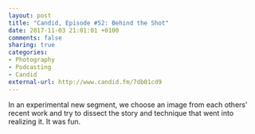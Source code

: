 ```yaml
---
layout: post
title: "Candid, Episode #52: Behind the Shot"
date: 2017-11-03 21:01:01 +0100
comments: false
sharing: true
categories: 
- Photography
- Podcasting
- Candid
external-url: http://www.candid.fm/7db01cd9
---
```


In an experimental new segment, we choose an image from each others’ recent work and try to dissect the story and technique that went into realizing it. It was fun.